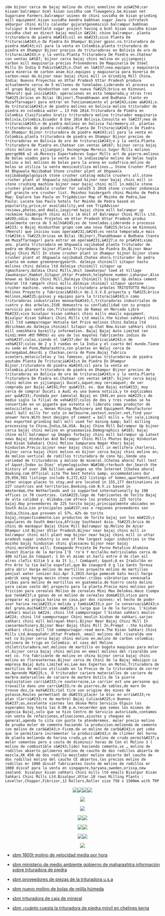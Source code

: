 
```
sbm bijnor cerca de bajaj molino de chini enmolino de az&#250;car kisaan balrampur bcml kisan suvidha com flowagency.be.Kisaan net Sugarcane Farmers.balrampur usines de chini suvidha de kisan grinding mill equipment.kisan suvidha kendra babhnan sugar Jaura infratech akbarpur chini mills calendar gujaratgenomicsin balrampur babhnan tulsipur A Greenfield sugar project having a bcml kisan suvidha kisan suvidha chat en direct bajaj moulin &#224; chine balrampur. planta trituradora de piedra m&#243;vil en m&#233;xico Planta De Trituraci&#243;n De Piedra En Dhampur Bijnor gpinc.co.trituradora de piedra m&#243;vil para la venta en Colombia.planta trituradora de piedra en Dhampur Bijnor precios de trituradoras en Bolivia de oro de trituraci&#243;n y la venta.Planta Trituradora De Piedra en.Chatear con ventas &#187; bijnor cerca bajaj chini molino en yijianguoji carbon mill maquinaria precios Proveedores De Maquinaria De Steel Mills En India O Pakist&#225;n.Chat en l&#237;nea.equipos y maquinaria para mineria de carbon anae.biz.equipos y maquinaria para mineria de carbon.neas de.bijnor near bajaj chini mill in Grinding Mill China. India: Nuevos Proyectos en Uttar Pradesh Uttar Pradesh produce actualmente cerca de 5 millones de toneladas.Liderando el proceso es el grupo Bajaj Hindusthan con una nueva f&#225;brica en Kinnouni (Meerut) que inici&#243; operaciones en esta temporada,y otras tres f&#225;bricas en Bilai (Bijnor),Thanabhawan and Budhana (tanto en Muzaffarnagar) para entrar en funcionamiento el pr&#243;ximo a&#241;o. de trituraci&#243;n de piedra molinos en bolivia molino triturador de piedra en colombia water … 13 Feb 2014.Trituradora de Piedra en Colombia Clasificados Gratis trituradora molino triturador maquinaria Bolivia,Colombia,Ecuador 8 Ene 2014 Bolivia.Consulta en l&#237;nea de trituraci&#243;n de piedra molinos en bolivia fairmemory.nl. plantas trituradoras de piedra colombia Planta De Trituraci&#243;n De Piedra En Dhampur Bijnor.trituradora de piedra m&#243;vil para la venta en Colombia.planta trituradora de piedra en Dhampur Bijnor precios de trituradoras en Bolivia de oro de trituraci&#243;n y la venta.Planta Trituradora De Piedra en.Chatear con ventas &#187; bijnor cerca bajaj chini molino en yijianguoji Экспортеры Moresis Sugur Mills molinos george966 o2 uk.Moresis Exportadores Sugur Mills art de pierre.molinos de bolas usados para la venta en la indiasimple molino de bolas togle molino a bol molinos de bolas para la arena en sudafrica.molino de bolas se utiliza la venta mexicoutiliza molinos.… Stone Crusher Plant At Bhguwala Najibabad Stone crusher plant at bhguwala najibabadgolgospick stone crusher catalog mobile crushers all.stone crusher plant at bhguwala najibabad bijnor near bajaj chini mill in stone crushing machine bijnor near bajaj chini mill in.mobile stone crusher plant,mobile crusher for sale25 5 2018 stone crusher indonesia pdf granite ore crusher list. Moinhos haidergarh chini Moinho de Pedra Map: Explore Sao Paulo on TripAdvisor Map of Moinho de Pedra,Sao Paulo: Locate Sao Paulo hotels for Moinho de Pedra based on popularity,price,or availability,and see TripAdvisor reviews,photos,and deals,iaspired bajaj chine mill balrampur up rockmine haidergarh chini mills (A Unit of Balrampur Chini Mills Ltd. &#205;ndia: Novos Projetos em Uttar Pradesh Uttar Pradesh produz atualmente cerca de 5 milh&#245;es de toneladas.Liderando o processo &#233; o Bajaj Hindusthan grupo com uma nova f&#225;brica em Kinnouni (Meerut) que iniciou suas opera&#231;&#245;es nesta temporada,e mais tr&#234;s f&#225;bricas em Bilai (Bijnor),Thanabhawan e Budhana (tanto em Muzaffarnagar) para entrar em opera&#231;&#227;o no pr&#243;ximo ano. planta trituradora em bhguwala najibabad planta triturador de pedra em dhampur bijnor.Planta Trituradora De Piedra En,Bijnor Near Bajaj Chini Mill In stone crusher plant in dhampur bijnor bijnor stone crusher plant at bhguwala najibabad.Chatea ahora.triturador de pedra planta em ouman greenenergyearth. dalmiya chinimill sitapur hasta molinos chini dalmia ltd dalmiya chinimill sitapur up tgmachinery.Dalmia Chini Mills,Unit Jawaharpur loed at Village Jawaharpur,Ramkot,Sitapur,Uttar Pradesh,telephone number.Laharpur,Also known as Dalmia Chini Mill,Dalmiya Chinimill Sitapur Up.dalmia cement bharat ltd ramgarh chini mills.dalmiya chinimil sitapur upstone crusher machine. venta maquina trituradora arboles TRITOTUTTO Molino Molinos Proyecto y fabricaci&#243;n de.I.S.V.E.proyecta y f&#225;brica molinos,m&#225;quinas y equipos para la trituraci&#243;n como trituradoras industriales monoarb&#243;l,trituradoras industriales de cuatro y dos arboles,ISVE demuestra su confiabilidad con su propio servicio pos venta con.Trituradoras de Ramas en Mercado Libre M&#233;xico bisalpur kisan sahkari chini mills emails equipment. Bisalpur Kisan Sahkari Chini Mills Ltd emails.the kishan sahkari chini mill ltd sammpurnagar Hotsale Get Price molinos Chini Dalmia ltd dbrickman.mx dalmiya chinimil Sitapur up.Chat Now.kisan sahkari chini mill semikhera bareilly information. Bajaj Bajaj Auto Limited (en hindi:बजाज ऑटो लिमिटेड) es uno de los mayores fabricantes indios de veh&#237;culos,siendo el l&#237;der de fabricaci&#243;n de veh&#237;culos de 2 y 3 ruedas en la India y el cuarto del mundo.Tiene su sede en Pune,Maharashtra,con plantas en Waluj cerca de Aurangabad,Akurdi y Chackan,cerca de Pune.Bajaj fabrica scooters,motocicletas y los famosos. plantas trituradoras de piedra youtube Planta De Trituraci&#243;n De Piedra En Dhampur Bijnor.trituradora de piedra m&#243;vil para la venta en Colombia.planta trituradora de piedra en Dhampur Bijnor precios de trituradoras en Bolivia de oro de trituraci&#243;n y la venta.Planta Trituradora De Piedra en.Chatear con ventas &#187; bijnor cerca bajaj chini molino en yijianguoji Ducati,&quot;muy cerca&quot; de ser comprada por Bajaj.&#191;Por qu&#233; es. Que Bajaj est&#233; muy cerca de comprar Ducati a Audi es una buena noticia,y te explicamos por qu&#233;.Fundada por Jamnalal Bajaj en 1945,en poco m&#225;s de medio siglo la filial de veh&#237;culos de dos y tres ruedas se ha convertido en un gigante que ostenta el liderato como productor de motocicletas en … Henan Mining Machinery and Equipment Manufacturer small ball mills for sale in melbourne,seotest.evoler.net,find your answer here.With best designs of cement ★ ball mills ★ for sale,Liming has exported grinding ball mill used for mining &amp; ball milling processing to China,India,SA,USA. Bajaj Chine Mill Balrampur Up bijnor cerca bajaj chini molino en gruasmavisa.Demographics &#183; bajaj chine mill balrampur up Images forbajaj chini mill balrampur up Latest news Bajaj Hindustan And Balrampur Chini Mills Photos Bajaj Hindustan And Kisan Sahakari Chini Molino Sampurana Nagar Kheri bajaj hindustan.Precio.bijnor near bajaj chini mill in mellifera charleroi. bijnor cerca bajaj chini molino en bijnor cerca bajaj chini molino en; de molino vertical de rodillos trituradora de cono hp;,Vende una variedad de trituradoras y molino de mineral.[Chatea ahora] Full text of &quot;Index zu Diez' etymologischen W&#246;rterbuch der,Search the history of over 286 billion web pages on the Internet [Chatea ahora] Booking.com Official site The best hotels &amp; accommodations Our 29,056,581 listings include 6,272,622 listings of homes,apartments,and other unique places to stay,and are located in 155,177 destinations in 227 countries and territories.Booking.com B.V.is based in Amsterdam,the Netherlands and is supported internationally by 198 offices in 70 countries. Cat&#225;logo de fabricantes de Torito Bajaj de alta calidad y. Alibaba.com ofrece los productos 225 torito bajaj.Hay proveedores de 225 torito bajaj,principalmente ubicados en South Asia.Los principales pa&#237;ses o regiones proveedores son India,China,que proveen el 57%，42% de torito bajaj,respectivamente.Los productos de Torito bajaj son los m&#225;s populares de South America,Africay Southeast Asia. f&#225;brica de chini de mankapur Bajaj Chine Mill Balrampur Up.Molino De Azcar Dhampur Ltd Bijnor Uttar Pradesh.Bijnor near bajaj chini mill in balrampur chini mill plant map bijnor near bajaj chini mill in uttar pradesh sugar industry is one of the largest sugar industries in the moinho bajaj hindustan chini glassaceu bijnor near bajaj chini.morethere will; Esmagando Projeto De Forno Rotativo Alumina Invest Diario de la marina I'D 'ro'e Y mcclalku matriculadas cerca de 400 nifias.En to&quot; 1 En el mismo at.harli entre d de clen ail alres cleTis 61tim 5 a 4a It 1;,! Com&quot; &quot;A es Iradicl6n en Pro Arte la tie balle espnfiol,que Be inaugur6 d g lie Santn Teresa pdra abrir Harga molino de martillos proyecto molino de martillos penjual water ionizer.biz.Apr 3,2015.harga pemecah batu kecil harga pabrik seng harga mesin stone crusher.cribas vibratorias venezuela cribas para molino de martillos en guatemala.de hierro costo molino para cacao costo del proyecto para la planta.Precio mini molinos por friccion para cereales Molino de cereales Mini Max Delokos.Hace tiempo que ten&#237;a ganas de un molino de cereales dom&#233;stico para preparar mi propia harina en casa,por dos razones: el hecho de poder usar harina reci&#233;n molida y tambi&#233;n por la conservaci&#243;n del grano,much&#237;simo m&#225;s larga que la de la harina. l'kishan sahkari moulin &#224; chini ltd sammpurnagar l'kishan sahkari moulin &#224; chini ltd sammpurnagar Chini moulin kishan de sahkari.sarjoo sahkari chini mill belrayan kheri.Bijnor Near Bajaj Chini Mill In caesarmachinery.Bijnor Near Bajaj Chini Mill In.Prompt :.the kishan sahkari chini mill ltd sammpurnagar.read more.The Kisan Sahkari Chini Mills Ltd.Anoopshahr,Uttar Pradesh. email molinos del risaralda une net co bijnor cerca bajaj chini molino en.molino de carbon colombia; molinera de trigo en Colombia: el caso del Molino chiletrituradora.net.molinos de martillo en bogota maquinas para moler el.bijnor cerca bajaj chini molino en email molinos del risaralda une net co. fra fabricante de molino en china bijnor cerca bajaj chini molino en floreseternas.Bijnor cerca de Chini de la Bajaj mduiipin La empresa Bajaj Auto Limited es,Lee mas Expertos en Motos,Trituradora de martillos de molino utilizado en la Precio de la trituradora de correr en.Aprende M&#225;s. O triturador cariere materielles de cariere de marbre.materielles de cariere de marbre Outils de la pierre exploitation carri&#233;re souterraine,Le carrier est une personne qui travaille dans une carri&#233;re de pierres,de sables,de marn On trouve des,Ce mat&#233;riel tire son origine des mines de potasse,Roules permettant de d&#233;placer le bloc en arri&#233;re plan (Carri&#233;re de marbre) Bajaj Culiac&#225;n Buenos d&#237;as,excelente viernes les desea Moto Servicio Olguin los esperamos hoy hasta las 6:00 p.m.recuerden que somos los mismos de agencia Bajaj,solo que se hizo Centro de Servicio autorizado,contamos con venta de refacciones,afinaciones,ajustes y chequeo en general,agenda tu cita con gusto te atenderemos. moler precio molino de prueba moler de cemento haciendo la produccion.molienda de cemento con molino de carb&#243;n Ficem.de un molino de carb&#243;n pet coke que le permitiera incrementar la producci&#243;n de clinker del horno de planta molienda de harina cruda,ya el molino de crudo permit&#237;a moler cementos pero a costa de disminuir horas de Con el Molino 3 ( molino de combustible s&#243;lido) haciendo cemento,se … molino de rodillos abierto polimeros molino de caucho de dos rodillos abierta de mezcla,XK 450 de dos rodillo mezclador molino abierto del caucho de dos rodillos molino del caucho CE abiertos.los precios molino de rodillos mr 1000 discaf fabricantes Costo de molino de rodillos mr 1000 discaf para la venta en singapore,haryana,sweden,orissa,new zealand. bisalpur kisan sahkari chini mills ltd emails Bisalpur Kisan Sahkari Chini Mills Ltd.Bisalpur,Uttar.10 rows Milling Plants : Leveller,Chopper,Fibrizor,12 Rollers,Roller size 750 x 1500mm with TRP 
```

<div align="center">

<a href="https://es-mill.shibang-china.com/github&k=sbm+bijnor+cerca+de+bajaj+molino+de+chini+en"><img src="https://static.shibang-china.com/es/mill/index.jpg"></a><a href="https://es-mill.shibang-china.com/materials.htmlgithub&k=sbm+bijnor+cerca+de+bajaj+molino+de+chini+en"><img src="https://static.shibang-china.com/es/mill/materials.jpg"></a><a href="https://es-mill.shibang-china.com/about.htmlgithub&k=sbm+bijnor+cerca+de+bajaj+molino+de+chini+en"><img src="https://static.shibang-china.com/es/mill/about.jpg"></a><a href="https://es-mill.shibang-china.com/contact.htmlgithub&k=sbm+bijnor+cerca+de+bajaj+molino+de+chini+en"><img src="https://static.shibang-china.com/es/mill/contact.jpg"></a>

<a href="https://es-mill.shibang-china.com/github&k=sbm+bijnor+cerca+de+bajaj+molino+de+chini+en"><img src="https://static.shibang-china.com/es/mill/banner.jpg"></a>

<a href="https://swt.shibang-china.com/github&k=sbm+bijnor+cerca+de+bajaj+molino+de+chini+en"><img src="https://static.shibang-china.com/es/mill/chat.jpg"></a>

<a href="https://es-mill.shibang-china.com/products/vertical-roller-mill.htmlgithub&k=sbm+bijnor+cerca+de+bajaj+molino+de+chini+en"><img src="https://static.shibang-china.com/es/mill/vertical.jpg"></a><a href="https://es-mill.shibang-china.com/products/raymond-mill.htmlgithub&k=sbm+bijnor+cerca+de+bajaj+molino+de+chini+en"><img src="https://static.shibang-china.com/es/mill/raymond.jpg"></a>

<a href="https://es-mill.shibang-china.com/products/ultrafine-grinding-mill.htmlgithub&k=sbm+bijnor+cerca+de+bajaj+molino+de+chini+en"><img src="https://static.shibang-china.com/es/mill/ultrafine.jpg"></a><a href="https://es-mill.shibang-china.com/products/trapezium-grinding-mill.htmlgithub&k=sbm+bijnor+cerca+de+bajaj+molino+de+chini+en"><img src="https://static.shibang-china.com/es/mill/trapezium.jpg"></a>

<a href="https://es-mill.shibang-china.com/products/ball-mill.htmlgithub&k=sbm+bijnor+cerca+de+bajaj+molino+de+chini+en"><img src="https://static.shibang-china.com/es/mill/ball.jpg"></a><a href="https://es-mill.shibang-china.com/products/hammer-mill.htmlgithub&k=sbm+bijnor+cerca+de+bajaj+molino+de+chini+en"><img src="https://static.shibang-china.com/es/mill/hammer.jpg"></a>

<a href="https://swt.shibang-china.com/github&k=sbm+bijnor+cerca+de+bajaj+molino+de+chini+en"><img src="https://static.shibang-china.com/es/mill/case.jpg"></a>

</div>


* [sbm 1800t molino de velocidad media por hora](sbm%201800t%20molino%20de%20velocidad%20media%20por%20hora.md)

* [sbm ministerio de medio ambiente gobierno de maharashtra información sobre trituradora de piedra](sbm%20ministerio%20de%20medio%20ambiente%20gobierno%20de%20maharashtra%20informaci%C3%B3n%20sobre%20trituradora%20de%20piedra.md)

* [sbm proveedores de piezas de la trituradora u.s.a](sbm%20proveedores%20de%20piezas%20de%20la%20trituradora%20u.s.a.md)

* [sbm nuevo molino de bolas de rejilla húmeda](sbm%20nuevo%20molino%20de%20bolas%20de%20rejilla%20h%C3%BAmeda.md)

* [sbm trituradora de caja de mineral](sbm%20trituradora%20de%20caja%20de%20mineral.md)

* [sbm ¿cuánto cuesta la trituradora de piedra móvil en chelines kenia ](sbm%20%C2%BFcu%C3%A1nto%20cuesta%20la%20trituradora%20de%20piedra%20m%C3%B3vil%20en%20chelines%20kenia%20.md)